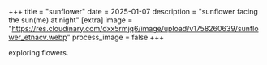 +++
title = "sunflower"
date = 2025-01-07
description = "sunflower facing the sun(me) at night"
[extra]
image = "https://res.cloudinary.com/dxx5rmjq6/image/upload/v1758260639/sunflower_etnacv.webp"
process_image = false
+++

exploring flowers.
